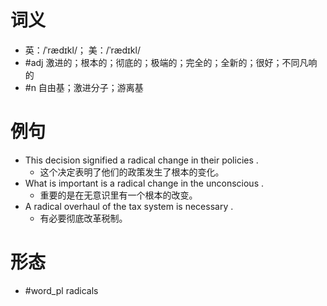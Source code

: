 # 词义
- 英：/ˈrædɪkl/； 美：/ˈrædɪkl/
- #adj 激进的；根本的；彻底的；极端的；完全的；全新的；很好；不同凡响的
- #n 自由基；激进分子；游离基
# 例句
- This decision signified a radical change in their policies .
	- 这个决定表明了他们的政策发生了根本的变化。
- What is important is a radical change in the unconscious .
	- 重要的是在无意识里有一个根本的改变。
- A radical overhaul of the tax system is necessary .
	- 有必要彻底改革税制。
# 形态
- #word_pl radicals
